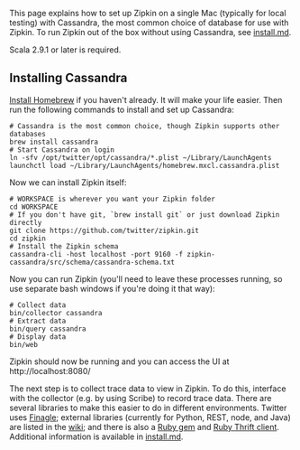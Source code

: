 This page explains how to set up Zipkin on a single Mac (typically for local
testing) with Cassandra, the most common choice of database for use with Zipkin.
To run Zipkin out of the box without using Cassandra, see
[install.md](https://github.com/twitter/zipkin/blob/master/doc/install.md).

Scala 2.9.1 or later is required.

## Installing Cassandra

[Install Homebrew](http://mxcl.github.io/homebrew/) if you haven't already. It
will make your life easier. Then run the following commands to install
and set up Cassandra:

    # Cassandra is the most common choice, though Zipkin supports other databases
    brew install cassandra
    # Start Cassandra on login
    ln -sfv /opt/twitter/opt/cassandra/*.plist ~/Library/LaunchAgents
    launchctl load ~/Library/LaunchAgents/homebrew.mxcl.cassandra.plist

Now we can install Zipkin itself:

    # WORKSPACE is wherever you want your Zipkin folder
    cd WORKSPACE
    # If you don't have git, `brew install git` or just download Zipkin directly
    git clone https://github.com/twitter/zipkin.git
    cd zipkin
    # Install the Zipkin schema
    cassandra-cli -host localhost -port 9160 -f zipkin-cassandra/src/schema/cassandra-schema.txt

Now you can run Zipkin (you'll need to leave these processes running, so use
separate bash windows if you're doing it that way):

    # Collect data
    bin/collector cassandra
    # Extract data
    bin/query cassandra
    # Display data
    bin/web

Zipkin should now be running and you can access the UI at http://localhost:8080/

The next step is to collect trace data to view in Zipkin. To do this, interface
with the collector (e.g. by using Scribe) to record trace data. There are
several libraries to make this easier to do in different environments. Twitter
uses [Finagle](https://github.com/twitter/finagle/tree/master/finagle-zipkin);
external libraries (currently for Python, REST, node, and Java) are listed in the
[wiki](https://github.com/twitter/zipkin/wiki#external-projects-that-use-zipkin);
and there is also a [Ruby gem](https://rubygems.org/gems/finagle-thrift) and
[Ruby Thrift client](https://github.com/twitter/thrift_client). Additional
information is available in
[install.md](https://github.com/twitter/zipkin/blob/master/doc/install.md).
